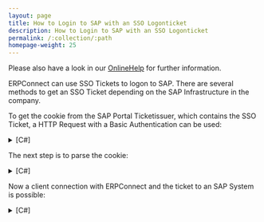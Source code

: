```yaml
---
layout: page
title: How to Login to SAP with an SSO Logonticket
description: How to Login to SAP with an SSO Logonticket
permalink: /:collection/:path
homepage-weight: 25
---
```


Please also have a look in our [OnlineHelp](https://help.theobald-software.com/en/) for further information.

ERPConnect can use SSO Tickets to logon to SAP. There are several methods to get an SSO Ticket depending on the SAP Infrastructure in the company.

 To get the cookie from the SAP Portal Ticketissuer, which contains the SSO Ticket, a HTTP Request with a Basic Authentication can be used:

<details>
<summary>[C#]</summary>
{% highlight csharp %}
string rfcHost = "sapserver";
string rfcClient = "000";
int rfcSystemNumber = 00;
string portalUrl = "http://sapserver:50000/irj/portal";
string user = "J2EE_ADMIN";
string password = "PWD";
string cookie, ticket;
cookie = RetrieveCookieBasic(portalUrl, user, password);
static string RetrieveCookieBasic(string portalUrl, string user, string password)
{<br> 
HttpWebRequest httpWebRequest = (HttpWebRequest)HttpWebRequest.Create(portalUrl);
string userAndPass = user + ":" + password;
byte[] codepoints = Encoding.UTF8.GetBytes(userAndPass);
string base64 = Convert.ToBase64String(codepoints);
httpWebRequest.Headers[HttpRequestHeader.Authorization] = "Basic " + base64;
using (WebResponse webResponse = httpWebRequest.GetResponse())
{<br>
cookie =  webResponse.Headers[HttpResponseHeader.SetCookie];
}
}
{% endhighlight %}
</details>

The next step is to parse the cookie:

<details>
<summary>[C#]</summary>
{% highlight csharp %}
ticket = ParseCookie(cookie);
static string ParseCookie(string cookie){
Match match = Regex.Match(
cookie,
"MYSAPSSO2=([a-z0-9%]+);",
RegexOptions.Compiled | RegexOptions.IgnoreCase);
return match.Groups[1].Captures[0].Value;}
{% endhighlight %}
</details>

Now a client connection with ERPConnect and the ticket  to an SAP System  is possible:

<details>
<summary>[C#]</summary>
{% highlight csharp %}
using (R3Connection r3Connection =new R3Connection()
{
Host = rfcHost, Client = rfcClient,
Language = "EN", 
SystemNumber = rfcSystemNumber
}
)
{
 r3Connection.OpenSSO(ticket);
ReadTable readTable = new ReadTable(r3Connection);
 readTable.TableName = "USR01";
 readTable.WhereClause = "BNAME = SY-UNAME";
 Console.WriteLine("Reading USR01...");
 readTable.Run();
 Console.WriteLine("SAP user is " + readTable.Result.Rows[0]["BNAME"]);
 }
{% endhighlight %}
</details>
